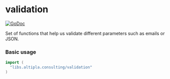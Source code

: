 
# validation

[![GoDoc](https://godoc.org/libs.altipla.consulting/validation?status.svg)](https://godoc.org/libs.altipla.consulting/validation)

Set of functions that help us validate different parameters such as emails or JSON.


### Basic usage

```go
import (
  "libs.altipla.consulting/validation"
)
```